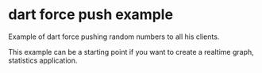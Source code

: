 dart force push example
=============

Example of dart force pushing random numbers to all his clients.

This example can be a starting point if you want to create a realtime graph, statistics application.
